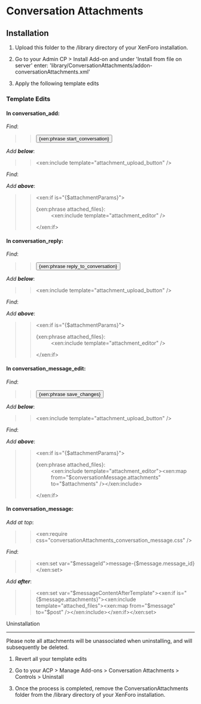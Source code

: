Conversation Attachments
========================

Installation
------------

1. Upload this folder to the /library directory of your XenForo installation.

2. Go to your Admin CP > Install Add-on and under 'Install from file on server' enter:
'library/ConversationAttachments/addon-conversationAttachments.xml'

3. Apply the following template edits

### Template Edits

#### In conversation_add: 

_Find_:

>> <input type="submit" value="{xen:phrase start_conversation}" accesskey="s" class="button primary" />

_Add **below**_:

>> <xen:include template="attachment_upload_button" />

_Find_:

>> <input type="hidden" name="_xfToken" value="{$visitor.csrf_token_page}" />

_Add **above**_:

>> <xen:if is="{$attachmentParams}">
>> 		<dl class="ctrlUnit AttachedFilesUnit">
>>			<dt><label for="ctrl_uploader">{xen:phrase attached_files}:</label></dt>
>>			<dd><xen:include template="attachment_editor" /></dd>
>>		</dl>
>> </xen:if>

#### In conversation_reply:

_Find_:

>> <input type="submit" value="{xen:phrase reply_to_conversation}" accesskey="s" class="button primary" />

_Add **below**_:

>> <xen:include template="attachment_upload_button" />

*Find*:

>> <input type="hidden" name="_xfToken" value="{$visitor.csrf_token_page}" />

_Add **above**_:

>> <xen:if is="{$attachmentParams}">
>> 		<dl class="ctrlUnit AttachedFilesUnit">
>>			<dt><label for="ctrl_uploader">{xen:phrase attached_files}:</label></dt>
>>			<dd><xen:include template="attachment_editor" /></dd>
>>		</dl>
>> </xen:if>

#### In conversation_message_edit:

_Find_:

>> <input type="submit" value="{xen:phrase save_changes}" accesskey="s" class="button primary" />

_Add **below**_:

>> <xen:include template="attachment_upload_button" />

_Find_:

>> <input type="hidden" name="_xfToken" value="{$visitor.csrf_token_page}" />

_Add **above**_:

>> <xen:if is="{$attachmentParams}">
>>		<dl class="ctrlUnit AttachedFilesUnit">
>>			<dt><label for="ctrl_uploader">{xen:phrase attached_files}:</label></dt>
>>			<dd><xen:include template="attachment_editor"><xen:map from="$conversationMessage.attachments" to="$attachments" /></xen:include></dd>
>>		</dl>
>>	</xen:if>

#### In conversation_message:

_Add at top_:

>> <xen:require css="conversationAttachments_conversation_message.css" />

_Find_:

>> <xen:set var="$messageId">message-{$message.message_id}</xen:set>

_Add **after**_:

>> <xen:set var="$messageContentAfterTemplate"><xen:if is="{$message.attachments}"><xen:include template="attached_files"><xen:map from="$message" to="$post" /></xen:include></xen:if></xen:set>


Uninstallation
______________

Please note all attachments will be unassociated when uninstalling, and will subsequently be deleted.

1. Revert all your template edits

2. Go to your ACP > Manage Add-ons > Conversation Attachments > Controls > Uninstall

3. Once the process is completed, remove the ConversationAttachments folder from the /library directory of your XenForo installation.